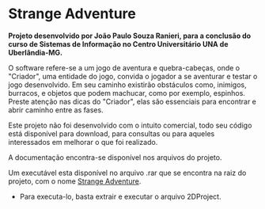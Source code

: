 # Strange Adventure 

**Projeto desenvolvido por João Paulo Souza Ranieri, para a conclusão do curso de Sistemas de Informação no Centro Universitário UNA de Uberlândia-MG.**

O software refere-se a um jogo de aventura e quebra-cabeças, onde o "Criador", uma entidade do jogo, convida o jogador a se aventurar e testar o jogo desenvolvido. Em seu caminho existirão obstáculos como, inimigos, burracos, e objetos que podem machucar, como por exemplo, espinhos. Preste atenção nas dicas do "Criador", elas são essenciais para encontrar e abrir caminho entre as fases.

Este projeto não foi desenvolvido com o intuito comercial, todo seu código está disponível para download, para consultas ou para aqueles interessados em melhorar o que foi realizado.

A documentação encontra-se disponível nos arquivos do projeto.

Um executável esta disponível no arquivo .rar que se encontra na raiz do projeto, com o nome [Strange Adventure](https://github.com/joao-ranieri/2D-Game/blob/master/Strange%20Adventure.rar). 
* Para executa-lo, basta extrair e executar o arquivo 2DProject.
